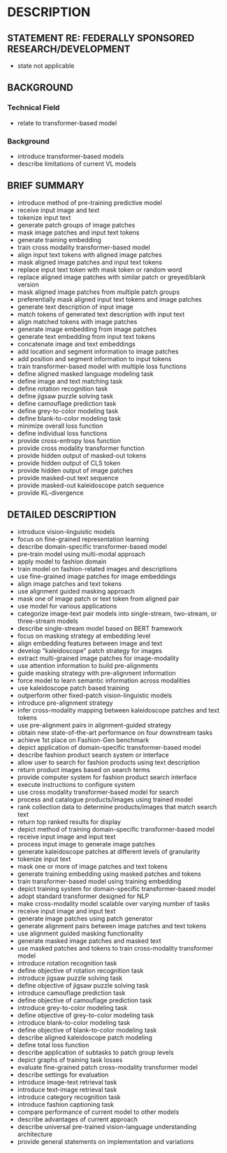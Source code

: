 # DESCRIPTION

## STATEMENT RE: FEDERALLY SPONSORED RESEARCH/DEVELOPMENT

- state not applicable

## BACKGROUND

### Technical Field

- relate to transformer-based model

### Background

- introduce transformer-based models
- describe limitations of current VL models

## BRIEF SUMMARY

- introduce method of pre-training predictive model
- receive input image and text
- tokenize input text
- generate patch groups of image patches
- mask image patches and input text tokens
- generate training embedding
- train cross modality transformer-based model
- align input text tokens with aligned image patches
- mask aligned image patches and input text tokens
- replace input text token with mask token or random word
- replace aligned image patches with similar patch or greyed/blank version
- mask aligned image patches from multiple patch groups
- preferentially mask aligned input text tokens and image patches
- generate text description of input image
- match tokens of generated text description with input text
- align matched tokens with image patches
- generate image embedding from image patches
- generate text embedding from input text tokens
- concatenate image and text embeddings
- add location and segment information to image patches
- add position and segment information to input tokens
- train transformer-based model with multiple loss functions
- define aligned masked language modeling task
- define image and text matching task
- define rotation recognition task
- define jigsaw puzzle solving task
- define camouflage prediction task
- define grey-to-color modeling task
- define blank-to-color modeling task
- minimize overall loss function
- define individual loss functions
- provide cross-entropy loss function
- provide cross modality transformer function
- provide hidden output of masked-out tokens
- provide hidden output of CLS token
- provide hidden output of image patches
- provide masked-out text sequence
- provide masked-out kaleidoscope patch sequence
- provide KL-divergence

## DETAILED DESCRIPTION

- introduce vision-linguistic models
- focus on fine-grained representation learning
- describe domain-specific transformer-based model
- pre-train model using multi-modal approach
- apply model to fashion domain
- train model on fashion-related images and descriptions
- use fine-grained image patches for image embeddings
- align image patches and text tokens
- use alignment guided masking approach
- mask one of image patch or text token from aligned pair
- use model for various applications
- categorize image-text pair models into single-stream, two-stream, or three-stream models
- describe single-stream model based on BERT framework
- focus on masking strategy at embedding level
- align embedding features between image and text
- develop "kaleidoscope" patch strategy for images
- extract multi-grained image patches for image-modality
- use attention information to build pre-alignments
- guide masking strategy with pre-alignment information
- force model to learn semantic information across modalities
- use kaleidoscope patch based training
- outperform other fixed-patch vision-linguistic models
- introduce pre-alignment strategy
- infer cross-modality mapping between kaleidoscope patches and text tokens
- use pre-alignment pairs in alignment-guided strategy
- obtain new state-of-the-art performance on four downstream tasks
- achieve 1st place on Fashion-Gen benchmark
- depict application of domain-specific transformer-based model
- describe fashion product search system or interface
- allow user to search for fashion products using text description
- return product images based on search terms
- provide computer system for fashion product search interface
- execute instructions to configure system
- use cross modality transformer-based model for search
- process and catalogue products/images using trained model
- rank collection data to determine products/images that match search text
- return top ranked results for display
- depict method of training domain-specific transformer-based model
- receive input image and input text
- process input image to generate image patches
- generate kaleidoscope patches at different levels of granularity
- tokenize input text
- mask one or more of image patches and text tokens
- generate training embedding using masked patches and tokens
- train transformer-based model using training embedding
- depict training system for domain-specific transformer-based model
- adopt standard transformer designed for NLP
- make cross-modality model scalable over varying number of tasks
- receive input image and input text
- generate image patches using patch generator
- generate alignment pairs between image patches and text tokens
- use alignment guided masking functionality
- generate masked image patches and masked text
- use masked patches and tokens to train cross-modality transformer model
- introduce rotation recognition task
- define objective of rotation recognition task
- introduce jigsaw puzzle solving task
- define objective of jigsaw puzzle solving task
- introduce camouflage prediction task
- define objective of camouflage prediction task
- introduce grey-to-color modeling task
- define objective of grey-to-color modeling task
- introduce blank-to-color modeling task
- define objective of blank-to-color modeling task
- describe aligned kaleidoscope patch modeling
- define total loss function
- describe application of subtasks to patch group levels
- depict graphs of training task losses
- evaluate fine-grained patch cross-modality transformer model
- describe settings for evaluation
- introduce image-text retrieval task
- introduce text-image retrieval task
- introduce category recognition task
- introduce fashion captioning task
- compare performance of current model to other models
- describe advantages of current approach
- describe universal pre-trained vision-language understanding architecture
- provide general statements on implementation and variations

